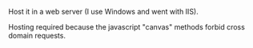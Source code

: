 Host it in a web server (I use Windows and went with IIS).


Hosting required because the javascript "canvas" methods forbid cross domain requests.